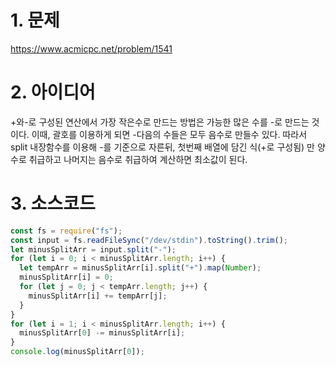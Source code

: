 # 1. 문제

https://www.acmicpc.net/problem/1541

# 2. 아이디어

+와-로 구성된 연산에서 가장 작은수로 만드는 방법은 가능한 많은 수를 -로 만드는 것이다. 이때, 괄호를 이용하게 되면 -다음의 수들은 모두 음수로 만들수 있다. 따라서 split 내장함수를 이용해 -를 기준으로 자른뒤, 첫번째 배열에 담긴 식(+로 구성됨) 만 양수로 취급하고 나머지는 음수로 취급하여 계산하면 최소값이 된다.

# 3. 소스코드

```javascript
const fs = require("fs");
const input = fs.readFileSync("/dev/stdin").toString().trim();
let minusSplitArr = input.split("-");
for (let i = 0; i < minusSplitArr.length; i++) {
  let tempArr = minusSplitArr[i].split("+").map(Number);
  minusSplitArr[i] = 0;
  for (let j = 0; j < tempArr.length; j++) {
    minusSplitArr[i] += tempArr[j];
  }
}
for (let i = 1; i < minusSplitArr.length; i++) {
  minusSplitArr[0] -= minusSplitArr[i];
}
console.log(minusSplitArr[0]);
```
